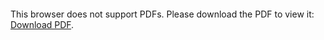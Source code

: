 <object data="christ-in-song/CIS1908pdfs/448.pdf" type="application/pdf" width="100%" height="1024px">
    <embed src="christ-in-song/CIS1908pdfs/448.pdf">
        <p>This browser does not support PDFs. Please download the PDF to view it: <a href="christ-in-song/CIS1908pdfs/448.pdf">Download PDF</a>.</p>
    </embed>
</object>
